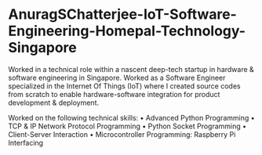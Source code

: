 # AnuragSChatterjee-IoT-Software-Engineering-Homepal-Technology-Singapore
Worked in a technical role within a nascent deep-tech startup in hardware &amp; software engineering in Singapore. Worked as a Software Engineer specialized in the Internet Of Things (IoT) where I created source codes from scratch to enable hardware-software integration for product development &amp; deployment. 

Worked on the following technical skills:
• Advanced Python Programming 
• TCP & IP Network Protocol Programming
• Python Socket Programming 
• Client-Server Interaction
• Microcontroller Programming: Raspberry Pi Interfacing
